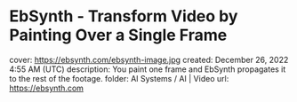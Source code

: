 # EbSynth - Transform Video by Painting Over a Single Frame

cover: https://ebsynth.com/ebsynth-image.jpg
created: December 26, 2022 4:55 AM (UTC)
description: You paint one frame and EbSynth propagates it to the rest of the footage.
folder: AI Systems / AI | Video
url: https://ebsynth.com